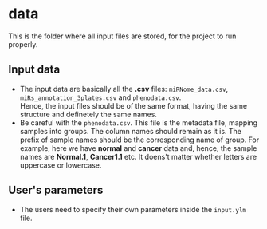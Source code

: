 # data
This is the folder where all input files are stored, for the project to run properly.

## Input data
- The input data are basically all the **.csv** files: `miRNome_data.csv`, `miRs_annotation_3plates.csv` and `phenodata.csv`.  
Hence, the input files should be of the same format, having the same structure and definetely the same names.
- Be careful with the `phenodata.csv`. This file is the metadata file, mapping samples into groups. The column names should remain as it is. The prefix of sample names should be the corresponding name of group. For example, here we have **normal** and **cancer** data and, hence, the sample names are **Normal.1**, **Cancer1.1** etc. It doens't matter whether letters are uppercase or lowercase.

## User's parameters
- The users need to specify their own parameters inside the `input.ylm` file.
